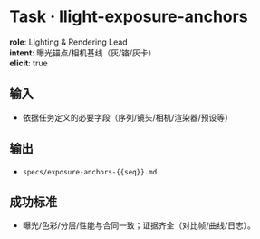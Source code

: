 # Task · llight-exposure-anchors

**role**: Lighting & Rendering Lead  
**intent**: 曝光锚点/相机基线（灰/铬/灰卡）  
**elicit**: true

## 输入

- 依据任务定义的必要字段（序列/镜头/相机/渲染器/预设等）

## 输出

- `specs/exposure-anchors-{{seq}}.md`

## 成功标准

- 曝光/色彩/分层/性能与合同一致；证据齐全（对比帧/曲线/日志）。
